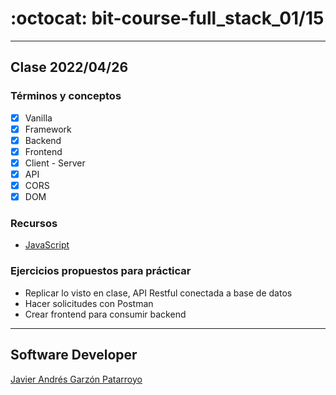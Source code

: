 # :octocat: bit-course-full_stack_01/15
- - -
## Clase 2022/04/26
### Términos y conceptos
* [x] Vanilla
* [x] Framework
* [x] Backend
* [x] Frontend
* [x] Client - Server
* [x] API
* [x] CORS
* [x] DOM
### Recursos
* [JavaScript](https://developer.mozilla.org/en-US/docs/Web/JavaScript)
### Ejercicios propuestos para prácticar
* Replicar lo visto en clase, API Restful conectada a base de datos
* Hacer solicitudes con Postman
* Crear frontend para consumir backend
- - -
## Software Developer
[Javier Andrés Garzón Patarroyo](https://javierandresgp.com)
